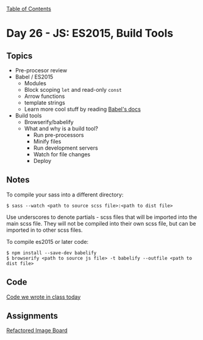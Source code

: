[Table of Contents](/README.md)

# Day 26 - JS: ES2015, Build Tools

## Topics
* Pre-procesor review
* Babel / ES2015
  * Modules
  * Block scoping `let` and read-only `const`
  * Arrow functions
  * template strings
  * Learn more cool stuff by reading [Babel's docs](https://babeljs.io/docs/learn-es2015/)
* Build tools
  * Browserify/babelify
  * What and why is a build tool?
    * Run pre-processors
    * Minify files
    * Run development servers
    * Watch for file changes
    * Deploy

## Notes
To compile your sass into a different directory:
```shell
$ sass --watch <path to source scss file>:<path to dist file>
```
Use underscores to denote partials - scss files that will be imported into the main scss file. They will not be compiled into their own scss file, but can be imported in to other scss files.

To compile es2015 or later code:
```shell
$ npm install --save-dev babelify
$ browserify <path to source js file> -t babelify --outfile <path to dist file>
```

## Code
<!-- Make sure to update the XX in the folder name if you uncomment this block-->
[Code we wrote in class today](https://github.com/TIY-Austin-Front-End-Engineering/Curriculum/tree/master/notes/day-26/code)

## Assignments
[Refactored Image Board](https://online.theironyard.com/library/paths/115/units/383/assignments/1636)
